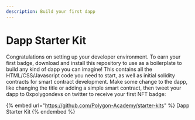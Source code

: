 ```yaml
---
description: Build your first dapp
---
```


# Dapp Starter Kit

Congratulations on setting up your developer environment. To earn your first badge, download and install this repository to use as a boilerplate to build any kind of dapp you can imagine! This contains all the HTML/CSS/Javascript code you need to start, as well as initial solidity contracts for smart contract development. Make some change to the dapp, like changing the title or adding a simple smart contract, then tweet your dapp to 0xpolygondevs on twitter to receive your first NFT badge:&#x20;

{% embed url="https://github.com/Polygon-Academy/starter-kits" %}
Dapp Starter Kit
{% endembed %}
